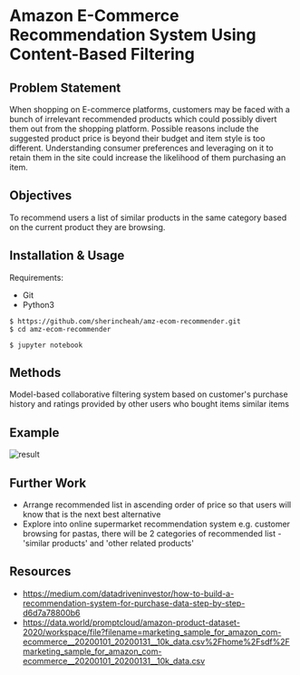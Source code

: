 # Amazon E-Commerce Recommendation System Using Content-Based Filtering

## Problem Statement
When shopping on E-commerce platforms, customers may be faced with a bunch of irrelevant recommended products which could possibly divert them out from the shopping platform. Possible reasons include the suggested product price is beyond their budget and item style is too different. Understanding consumer preferences and leveraging on it to retain them in the site could increase the likelihood of them purchasing an item.

## Objectives
To recommend users a list of similar products in the same category based on the current product they are browsing.

## Installation & Usage
Requirements:

- Git
- Python3

```
$ https://github.com/sherincheah/amz-ecom-recommender.git
$ cd amz-ecom-recommender

$ jupyter notebook
```

  


## Methods 

Model-based collaborative filtering system based on customer's purchase history and ratings provided by other users who bought items similar items<br />


## Example  
![result](https://github.com/sherincheah/amz-ecom-recommender/blob/main/img/example_output_161220.png)


## Further Work
- Arrange recommended list in ascending order of price so that users will know that is the next best alternative
- Explore into online supermarket recommendation system
  e.g. customer browsing for pastas, there will be 2 categories of recommended list - 'similar products' and 'other related products'



## Resources
- https://medium.com/datadriveninvestor/how-to-build-a-recommendation-system-for-purchase-data-step-by-step-d6d7a78800b6
- https://data.world/promptcloud/amazon-product-dataset-2020/workspace/file?filename=marketing_sample_for_amazon_com-ecommerce__20200101_20200131__10k_data.csv%2Fhome%2Fsdf%2Fmarketing_sample_for_amazon_com-ecommerce__20200101_20200131__10k_data.csv
